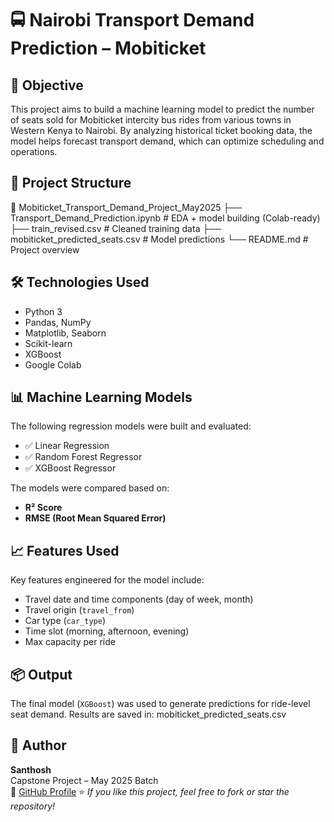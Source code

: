 # 🚍 Nairobi Transport Demand Prediction – Mobiticket

## 🎯 Objective

This project aims to build a machine learning model to predict the number of seats sold for Mobiticket intercity bus rides from various towns in Western Kenya to Nairobi. By analyzing historical ticket booking data, the model helps forecast transport demand, which can optimize scheduling and operations.


## 📁 Project Structure

📁 Mobiticket_Transport_Demand_Project_May2025
├── Transport_Demand_Prediction.ipynb # EDA + model building (Colab-ready)
├── train_revised.csv # Cleaned training data
├── mobiticket_predicted_seats.csv # Model predictions
└── README.md # Project overview

## 🛠️ Technologies Used

- Python 3
- Pandas, NumPy
- Matplotlib, Seaborn
- Scikit-learn
- XGBoost
- Google Colab

## 📊 Machine Learning Models

The following regression models were built and evaluated:

- ✅ Linear Regression
- ✅ Random Forest Regressor
- ✅ XGBoost Regressor

The models were compared based on:
- **R² Score**
- **RMSE (Root Mean Squared Error)**

## 📈 Features Used

Key features engineered for the model include:

- Travel date and time components (day of week, month)
- Travel origin (`travel_from`)
- Car type (`car_type`)
- Time slot (morning, afternoon, evening)
- Max capacity per ride

## 📦 Output

The final model (`XGBoost`) was used to generate predictions for ride-level seat demand. Results are saved in:
mobiticket_predicted_seats.csv

## 👤 Author

**Santhosh**  
Capstone Project – May 2025 Batch  
🔗 [GitHub Profile](https://github.com/santhosh-ops-code)
⭐ *If you like this project, feel free to fork or star the repository!*
